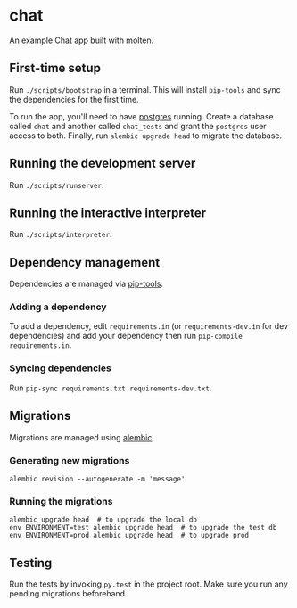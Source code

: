 # chat

An example Chat app built with molten.


## First-time setup

Run `./scripts/bootstrap` in a terminal.  This will install
`pip-tools` and sync the dependencies for the first time.

To run the app, you'll need to have [postgres] running.  Create a
database called `chat` and another called
`chat_tests` and grant the `postgres` user
access to both.  Finally, run `alembic upgrade head` to migrate the
database.


## Running the development server

Run `./scripts/runserver`.


## Running the interactive interpreter

Run `./scripts/interpreter`.


## Dependency management

Dependencies are managed via [pip-tools].

### Adding a dependency

To add a dependency, edit `requirements.in` (or `requirements-dev.in`
for dev dependencies) and add your dependency then run `pip-compile
requirements.in`.

### Syncing dependencies

Run `pip-sync requirements.txt requirements-dev.txt`.


## Migrations

Migrations are managed using [alembic].

### Generating new migrations

    alembic revision --autogenerate -m 'message'

### Running the migrations

    alembic upgrade head  # to upgrade the local db
    env ENVIRONMENT=test alembic upgrade head  # to upgrade the test db
    env ENVIRONMENT=prod alembic upgrade head  # to upgrade prod


## Testing

Run the tests by invoking `py.test` in the project root.  Make sure you
run any pending migrations beforehand.


[alembic]: http://alembic.zzzcomputing.com/en/latest/
[pip-tools]: https://github.com/jazzband/pip-tools
[postgres]: https://www.postgresql.org/
